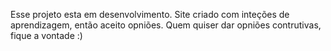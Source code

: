Esse projeto esta em desenvolvimento.
Site criado com inteções de aprendizagem, então aceito opniões. Quem quiser dar opniões contrutivas, fique a vontade :)
